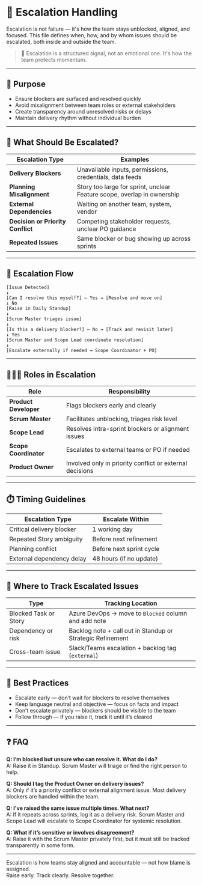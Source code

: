 # 🚦 Escalation Handling

Escalation is not failure — it's how the team stays unblocked, aligned, and focused. This file defines when, how, and by whom issues should be escalated, both inside and outside the team.

> 📌 Escalation is a structured signal, not an emotional one. It's how the team protects momentum.

---

## 🎯 Purpose

- Ensure blockers are surfaced and resolved quickly
- Avoid misalignment between team roles or external stakeholders
- Create transparency around unresolved risks or delays
- Maintain delivery rhythm without individual burden

---

## 🧭 What Should Be Escalated?

| Escalation Type                   | Examples                                                                |
| --------------------------------- | ----------------------------------------------------------------------- |
| **Delivery Blockers**             | Unavailable inputs, permissions, credentials, data feeds                |
| **Planning Misalignment**         | Story too large for sprint, unclear Feature scope, overlap in ownership |
| **External Dependencies**         | Waiting on another team, system, vendor                                 |
| **Decision or Priority Conflict** | Competing stakeholder requests, unclear PO guidance                     |
| **Repeated Issues**               | Same blocker or bug showing up across sprints                           |

---

## 🧩 Escalation Flow

```
[Issue Detected]
↓
[Can I resolve this myself?] — Yes → [Resolve and move on]
↓ No
[Raise in Daily Standup]
↓
[Scrum Master triages issue]
↓
[Is this a delivery blocker?] — No → [Track and revisit later]
↓ Yes
[Scrum Master and Scope Lead coordinate resolution]
↓
[Escalate externally if needed → Scope Coordinator + PO]
```

---

## 🧑‍🤝‍🧑 Roles in Escalation

| Role                  | Responsibility                                           |
| --------------------- | -------------------------------------------------------- |
| **Product Developer** | Flags blockers early and clearly                         |
| **Scrum Master**      | Facilitates unblocking, triages risk level               |
| **Scope Lead**        | Resolves intra-sprint blockers or alignment issues       |
| **Scope Coordinator** | Escalates to external teams or PO if needed              |
| **Product Owner**     | Involved only in priority conflict or external decisions |

---

## ⏱️ Timing Guidelines

| Escalation Type           | Escalate Within          |
| ------------------------- | ------------------------ |
| Critical delivery blocker | 1 working day            |
| Repeated Story ambiguity  | Before next refinement   |
| Planning conflict         | Before next sprint cycle |
| External dependency delay | 48 hours (if no update)  |

---

## 🔄 Where to Track Escalated Issues

| Type                  | Tracking Location                                          |
| --------------------- | ---------------------------------------------------------- |
| Blocked Task or Story | Azure DevOps → move to `Blocked` column and add note       |
| Dependency or risk    | Backlog note + call out in Standup or Strategic Refinement |
| Cross-team issue      | Slack/Teams escalation + backlog tag (`external`)          |

---

## 🧠 Best Practices

- Escalate early — don’t wait for blockers to resolve themselves
- Keep language neutral and objective — focus on facts and impact
- Don’t escalate privately — blockers should be visible to the team
- Follow through — if you raise it, track it until it’s cleared

---

## ❓ FAQ

**Q: I’m blocked but unsure who can resolve it. What do I do?**  
A: Raise it in Standup. Scrum Master will triage or find the right person to help.

**Q: Should I tag the Product Owner on delivery issues?**  
A: Only if it’s a priority conflict or external alignment issue. Most delivery blockers are handled within the team.

**Q: I’ve raised the same issue multiple times. What next?**  
A: If it repeats across sprints, log it as a delivery risk. Scrum Master and Scope Lead will escalate to Scope Coordinator for systemic resolution.

**Q: What if it’s sensitive or involves disagreement?**  
A: Raise it with the Scrum Master privately first, but it must still be tracked transparently in some form.

---

Escalation is how teams stay aligned and accountable — not how blame is assigned.  
Raise early. Track clearly. Resolve together.
